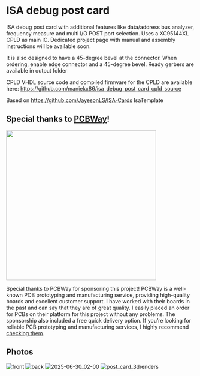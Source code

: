 # ISA debug post card
ISA debug post card with additional features like data/address bus analyzer, frequency measure and multi I/O POST port selection. Uses a XC95144XL CPLD as main IC. Dedicated project page with manual and assembly instructions will be available soon.

It is also designed to have a 45-degree bevel at the connector. When ordering, enable edge connector and a 45-degree bevel. Ready gerbers are available in output folder

CPLD VHDL source code and compiled firmware for the CPLD are available here: https://github.com/maniekx86/isa_debug_post_card_cpld_source

Based on https://github.com/JayesonLS/ISA-Cards IsaTemplate

## Special thanks to [PCBWay](https://www.pcbway.com)!
[<img src="https://github.com/user-attachments/assets/9c270085-e667-4e85-bc4e-80821a971aca" width="400">](https://www.pcbway.com)

Special thanks to PCBWay for sponsoring this project! PCBWay is a well-known PCB prototyping and manufacturing service, providing high-quality boards and excellent customer support. I have worked with their boards in the past and can say that they are of great quality. I easily placed an order for PCBs on their platform for this project without any problems. The sponsorship also included a free quick delivery option. If you’re looking for reliable PCB prototyping and manufacturing services, I highly recommend [checking them](https://www.pcbway.com).

## Photos
![front](https://github.com/user-attachments/assets/3515c637-5db6-4143-a0da-08a76c8d8502)
![back](https://github.com/user-attachments/assets/a3da3495-0085-4800-bfa7-d8fbb2fa9aac)
![2025-06-30_02-00](https://github.com/user-attachments/assets/35a95fff-71eb-400f-bdee-b23002f268e9)
![post_card_3drenders](https://github.com/user-attachments/assets/836f8e1b-4ffd-4de2-9dc2-4cfa6f8d11cc)

